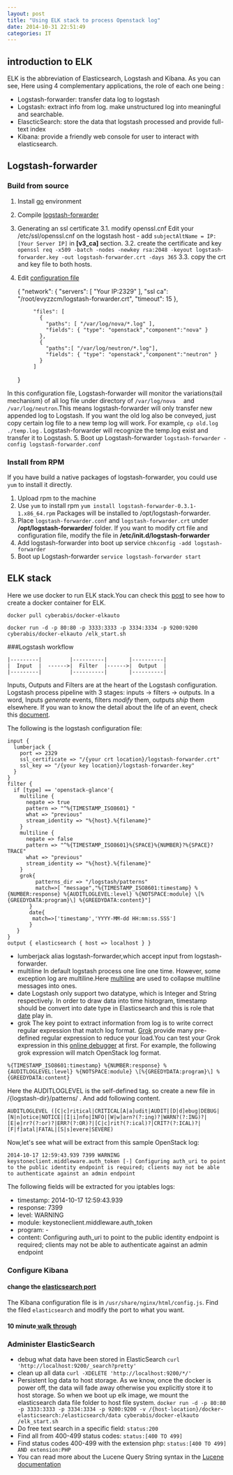 ```yaml
---
layout: post
title: "Using ELK stack to process Openstack log"
date: 2014-10-31 22:51:49
categories: IT
---
```


## introduction to ELK

ELK is the abbreviation of Elasticsearch, Logstash and Kibana.
As you can see, Here using 4 complementary applications, the role of each one being :

 - Logstash-forwarder: transfer data log to logstash
 - Logstash: extract info from log. make unstructured log into meaningful and searchable. 
 - ElascticSearch: store the data that logstash processed and provide full-text index
 - Kibana: provide a friendly web console for user to interact with elasticsearch.

## Logstash-forwarder 

### Build from source 
  1. Install [go](https://golang.org/doc/install) environment
  2. Compile [logstash-forwarder](https://github.com/elasticsearch/logstash-forwarder#building-it)
  3. Generating an ssl certificate
	 3.1. modify openssl.cnf
	 Edit your /etc/ssl/openssl.cnf on the logstash host - add `subjectAltName = IP:[Your Server IP]` in **[v3_ca]** section.
	 3.2. create the certificate and key
     `openssl req -x509 -batch -nodes -newkey rsa:2048 -keyout logstash-forwarder.key -out logstash-forwarder.crt -days 365`
     3.3. copy the crt and key file to both hosts.
  4. Edit [configuration file](https://github.com/elasticsearch/logstash-forwarder#configuring)

		{
		      "network": {
		        "servers": [ "Your IP:2329" ],
		        "ssl ca": "/root/evyzzcm/logstash-forwarder.crt",
		        "timeout": 15
		      },

		      "files": [
		        {
		          "paths": [ "/var/log/nova/*.log" ],
		          "fields": { "type": "openstack","component":"nova" }
		        },
		        {
		          "paths":[ "/var/log/neutron/*.log"],
		          "fields": { "type": "openstack","component":"neutron" }
		        }
		      ]
		}

  In this configuration file,  Logstash-forwarder will monitor the variations(tail mechanism) of all log file under directory of `/var/log/nova  ` and `/var/log/neutron`.This means logstash-forwarder will only transfer 
 new appended log to Logstash. If you want the old log also be conveyed, just copy certain log file to a new temp log will work. For example, `cp old.log ./temp.log` . Logstash-forwarder will recognize the temp.log exist and transfer it to Logstash.
 5.  Boot up Logstash-forwarder
      `logstash-forwarder -config logstash-forwarder.conf`

### Install from RPM ###
If you have build a native packages of logstash-forwarder, you could use `yum` to install it directly.

 1. Upload rpm to the machine
 2. Use `yum` to install rpm
	 `yum install logstash-forwarder-0.3.1-1.x86_64.rpm`
	 Packages will be installed to /opt/logstash-forwarder.
 3. Place `logstash-forwarder.conf` and `logstash-forwarder.crt` under **/opt/logstash-forwarder/** folder.
	 If you want to modify crt file and configuration file, modify the file in **/etc/init.d/logstash-forwarder**
 4. Add logstash-forwarder into boot up service
	 `chkconfig -add logstash-forwarder`
 5. Boot up Logstash-forwarder
	 `service logstash-forwarder start` 
 
## ELK stack
Here we use docker to run ELK stack.You can check this [post](http://datapsyche.wordpress.com/2014/07/30/docker-app-tutorial-creating-a-docker-container-for-elk-elasticsearch-logstash-kibana/) to see how to create a docker container for ELK.

`docker pull cyberabis/docker-elkauto` 

`docker run -d -p 80:80 -p 3333:3333 -p 3334:3334 -p 9200:9200 cyberabis/docker-elkauto /elk_start.sh`

###Logstash workflow

	|---------|         |----------|       |----------|
	|  Input  |  ------>|  Filter  |------>|  Output  |
	|---------|         |----------|       |----------|

Inputs, Outputs and Filters are at the heart of the Logstash configuration. Logstash process pipeline with 3 stages: inputs -> filters -> outputs. In a word, Inputs *generate* events, filters *modify* them, outputs *ship* them elsewhere. If you wan to know the detail about the life of an event, check this [document](http://logstash.net/docs/1.4.2/life-of-an-event).

The following is the logstash configuration file:

	input {
	  lumberjack {
	    port => 2329
	    ssl_certificate => "/{your crt location}/logstash-forwarder.crt"
	    ssl_key => "/{your key location}/logstash-forwarder.key"
	  }
	}
	filter {
	  if [type] == 'openstack-glance'{
	    multiline {
	      negate => true
	      pattern => "^%{TIMESTAMP_ISO8601} "
	      what => "previous"
	      stream_identity => "%{host}.%{filename}"
	    }
	    multiline {
	      negate => false
	      pattern => "^%{TIMESTAMP_ISO8601}%{SPACE}%{NUMBER}?%{SPACE}?TRACE"
	      what => "previous"
	      stream_identity => "%{host}.%{filename}"
	    }
	    grok{
	         patterns_dir => "/logstash/patterns"
	         match=>[ "message","%{TIMESTAMP_ISO8601:timestamp} %{NUMBER:response} %{AUDITLOGLEVEL:level} %{NOTSPACE:module} \[%{GREEDYDATA:program}\] %{GREEDYDATA:content}"]
	       }
	       date{
	        match=>['timestamp','YYYY-MM-dd HH:mm:ss.SSS']
	       }
	   }
	}
	output { elasticsearch { host => localhost } }

 - lumberjack
     alias logstash-forwarder,which accept input from logstash-forwarder.
 - multiline 
	In default logstash process one line one time. However, some exception log are multiline.Here [multiline](http://logstash.net/docs/1.4.2/filters/multiline) are used to collapse multiline messages into ones. 
 - date
   Logstash only support two datatype, which is Integer and String respectively. In order to draw data into time histogram, timestamp should be convert into date type in Elasticsearch and this is role that [date](http://logstash.net/docs/1.4.2/filters/date) play in.
 - grok
	The key point to extract information from log is to write correct regular expression that match log format.
[Grok](http://grokdebug.herokuapp.com/patterns) provide many pre-defined regular expression to reduce your load.You can test your Grok expression in this [online debugger](http://grokdebug.herokuapp.com/patterns) at first.
  For example, the following grok expression will match OpenStack log format.

`%{TIMESTAMP_ISO8601:timestamp} %{NUMBER:response} %{AUDITLOGLEVEL:level} %{NOTSPACE:module} \[%{GREEDYDATA:program}\] %{GREEDYDATA:content}`

  Here the AUDITLOGLEVEL is the self-defined tag. so create a new file in /{logstash-dir}/patterns/ . And add following content.

  `AUDITLOGLEVEL ([C|c]ritical|CRITICAL[A|a]udit|AUDIT|[D|d]ebug|DEBUG|[N|n]otice|NOTICE|[I|i]nfo|INFO|[W|w]arn?(?:ing)?|WARN?(?:ING)?|[E|e]rr?(?:or)?|ERR?(?:OR)?|[C|c]rit?(?:ical)?|CRIT?(?:ICAL)?|[F|f]atal|FATAL|[S|s]evere|SEVERE)`
  
  Now,let's see what will be extract from this sample OpenStack log:
	
  `2014-10-17 12:59:43.939 7399 WARNING keystoneclient.middleware.auth_token [-] Configuring auth_uri to point to the public identity endpoint is required; clients may not be able to authenticate against an admin endpoint`
	
  The following fields will be extracted for you iptables logs: 
  
  - timestamp: 2014-10-17 12:59:43.939
  - response: 7399 
  - level: WARNING
  - module: keystoneclient.middleware.auth_token
  - program: \-
  - content: Configuring auth_uri to point to the public identity endpoint is required; clients may not be able to authenticate against an admin endpoint

### Configure Kibana

#### change the [elasticsearch port](http://www.elasticsearch.org/guide/en/kibana/current/using-kibana-for-the-first-time.html#using-kibana-for-the-first-time)
The Kibana configuration file is in `/usr/share/nginx/html/config.js`. Find the filed `elasticsearch` and modify the port to what you want. 

#### 10 minute[ walk through](http://www.elasticsearch.org/guide/en/kibana/current/using-kibana-for-the-first-time.html#using-kibana-for-the-first-time)

### Administer ElasticSearch

 - debug what data have been stored in ElasticSearch
   `curl 'http://localhost:9200/_search?pretty'`
 - clean up all data
   `curl -XDELETE 'http://localhost:9200/*/'`
 - Persistent log data to host storage.
   As we know, once the docker is power off, the data will fade away otherwise you explicitly store it to host storage. So when we boot up elk image, we mount the elasticsearch data file folder to host file system.
   `docker run -d -p 80:80 -p 3333:3333 -p 3334:3334 -p 9200:9200 -v /{host-location}/docker-elasticsearch:/elasticsearch/data cyberabis/docker-elkauto /elk_start.sh `
 - Do free text search  in a specific field:  `status:200`
 - Find all from 400-499 status codes: `status:[400 TO 499]`
 - Find status codes 400-499 with the extension php: `status:[400 TO 499] AND extension:PHP`
 - You can read more about the Lucene Query String syntax in the [Lucene documentation](https://lucene.apache.org/core/2_9_4/queryparsersyntax.html)

  
